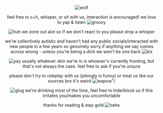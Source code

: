 <p align="center">
  <img src="https://i.imgur.com/dMPxPWd.png" alt="wolf"/>
</p>
<p align="center">
feel free to c+h, whisper, or sit with us, interaction is encouraged! we love to yap & listen  <img src="https://github.com/user-attachments/assets/83237bcc-ea31-4487-bbdb-ab86224a2352" alt="groovy"/>

</p>
<p align="center">
  <img src="https://github.com/user-attachments/assets/154d24fe-a303-4ecb-a918-a4a13237d676" alt="huh"/> we zone out alot so if we don't react to you please drop a whisper
</p> 
<p align="center">
  we're collectively autistic and haven't had any public socials/interacted with new people in a few years so genuinely sorry if anything we say comes across wrong - unless you're being a dick we won't be one back <img src="https://github.com/user-attachments/assets/81d5d4bb-1173-4bda-b7bc-f44d25edd6c2" alt="kis"/>

</p> 
  <p align="center">
  <img src="https://github.com/user-attachments/assets/0407115d-a094-4ad3-b724-bd6a0c700dc4" alt="yay"/> usually whatever skin we're in is whoever's currently fronting, but that's not always the case. feel free to ask if you're unsure
  </p>
  <p align="center">
 please don't try to roleplay with us (jokingly is funny) or treat us like our sources bro it's weird <img src="https://github.com/user-attachments/assets/fc8fb2eb-3dc0-4ded-bc14-86467278a2c4" alt=wapow"/>

</p>
<p align="center">
<img src="https://github.com/user-attachments/assets/a7936c1c-fcf7-4dbf-8691-67729377c998" alt="glug"/> we're drinking most of the time, feel free to hide/block us if this irritates you/makes you uncomfortable
</p> 

<p align="center">
thanks for reading & stay gold  <img src="https://github.com/user-attachments/assets/f44629b3-91ec-4cab-a2d5-fcb997f59dac" alt="hehe"/>

</p> 
